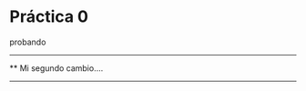  # Práctica 0

probando

***********************
**  Mi segundo cambio....
*************************